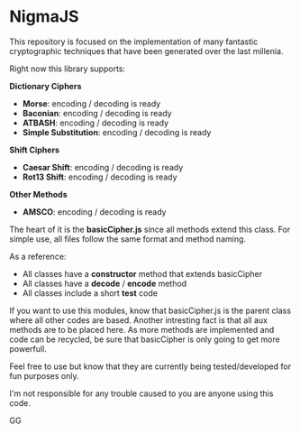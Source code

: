 # NigmaJS

This repository is focused on the implementation of many fantastic cryptographic techniques that have been generated over the last millenia.

Right now this library supports:

**Dictionary Ciphers**

- **Morse**: encoding / decoding is ready
- **Baconian**: encoding / decoding is ready
- **ATBASH**: encoding / decoding is ready
- **Simple Substitution**: encoding / decoding is ready

**Shift Ciphers**

- **Caesar Shift**: encoding / decoding is ready
- **Rot13 Shift**: encoding / decoding is ready

**Other Methods**

- **AMSCO**: encoding / decoding is ready

The heart of it is the **basicCipher.js** since all methods extend this class. For simple use, all files follow the same format and method naming.

As a reference:

- All classes have a **constructor** method that extends basicCipher
- All classes have a **decode** / **encode** method
- All classes include a short **test** code

If you want to use this modules, know that basicCipher.js is the parent class where all other codes are based. Another intresting fact is that all aux methods are to be placed here. As more methods are implemented and code can be recycled, be sure that basicCipher is only going to get more powerfull.

Feel free to use but know that they are currently being tested/developed for fun purposes only.

I'm not responsible for any trouble caused to you are anyone using this code.

GG
